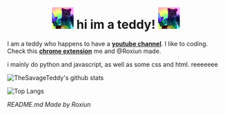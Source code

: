 <div align="center">
  <h1> <img src="https://github.com/TheSavageTeddy/TheSavageTeddy/blob/master/img/teddy!.jpg" height= 50px width= 50px> hi im a teddy! <img src="https://github.com/TheSavageTeddy/TheSavageTeddy/blob/master/img/teddy!.jpg" height= 50px width= 50px></h1>
</div>

I am a teddy who happens to have a **[youtube channel](https://youtube.com/thesavageteddy)**. I like to coding. Check this **[chrome extension](https://chrome.google.com/webstore/detail/tetrain/ahekimalhnapoaonpjnfmkncjehligge)** me and @Roxiun made.

i mainly do python and javascript, as well as some css and html. reeeeeee

![TheSavageTeddy's github stats](https://github-readme-stats.vercel.app/api?username=thesavageteddy&count_private=true&include_all_commits=true&show_icons=true&theme=radical)

![Top Langs](https://github-readme-stats.vercel.app/api/top-langs/?username=thesavageteddy&theme=radical)

*README.md Made by Roxiun* <!-- You must leave this in it is required by thr GNU GPL v3.0 Lisence -->

<!---- 
HOW TO ADD TO YOUR OWN PROFILE 
==============================
0.5 Star this repo & Follow Roxiun (and me)
1. Fork this repo and name it your GitHub username
2. Edit the stats link with your username
3. Edit your description
NOTE: YOU MUST LEAVE IN THE MADE BY ROXIUN TEXT, IT IS REQUIRED BY THE LICENSE also roxiun is bad
--->

